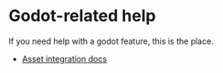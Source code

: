# Godot-related help

If you need help with a godot feature, this is the place.

- [Asset integration docs](./asset-integration.md)